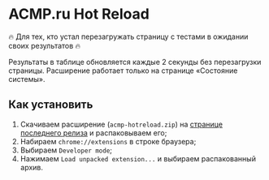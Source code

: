 # ACMP.ru Hot Reload

🔥 Для тех, кто устал перезагружать страницу с тестами в ожидании своих результатов 🔥

Результаты в таблице обновляется каждые 2 секунды без перезагрузки страницы. Расширение работает только на странице «Состояние системы».

## Как установить

1. Скачиваем расширение (`acmp-hotreload.zip`) на [странице последнего релиза](https://github.com/vitkarpov/acmp-hotreload/releases) и распаковываем его;
2. Набираем `chrome://extensions` в строке браузера;
3. Выбираем `Developer mode`;
4. Нажимаем `Load unpacked extension...` и выбираем распакованный архив.
